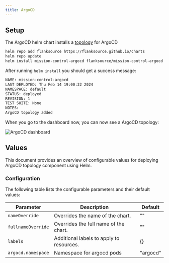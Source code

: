 ```yaml
---
title: ArgoCD
---
```


## Setup

The ArgoCD helm chart installs a [topology](/topology) for ArgoCD

```sh
helm repo add flanksource https://flanksource.github.io/charts
helm repo update
helm install mission-control-argocd flanksource/mission-control-argocd
```

After running `helm install` you should get a success message:

```sh
NAME: mission-control-argocd
LAST DEPLOYED: Thu Feb 14 19:00:32 2024
NAMESPACE: default
STATUS: deployed
REVISION: 1
TEST SUITE: None
NOTES:
ArgoCD topology added
```

When you go to the dashboard now, you can now see a ArgoCD topology:

![ArgoCD dashboard](/img/argocd-registry-dashboard.png)

## Values

This document provides an overview of configurable values for deploying ArgoCD topology component using Helm.

### Configuration

The following table lists the configurable parameters and their default values:

| Parameter          | Description                              | Default  |
| ------------------ | ---------------------------------------- | -------- |
| `nameOverride`     | Overrides the name of the chart.         | ""       |
| `fullnameOverride` | Overrides the full name of the chart.    | ""       |
| `labels`           | Additional labels to apply to resources. | {}       |
| `argocd.namespace` | Namespace for argocd pods                | "argocd" |
